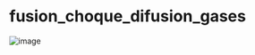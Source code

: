 # fusion_choque_difusion_gases

![image](https://user-images.githubusercontent.com/81051067/176351615-66885650-a904-4a3d-b83b-5a45a9329e98.png)
